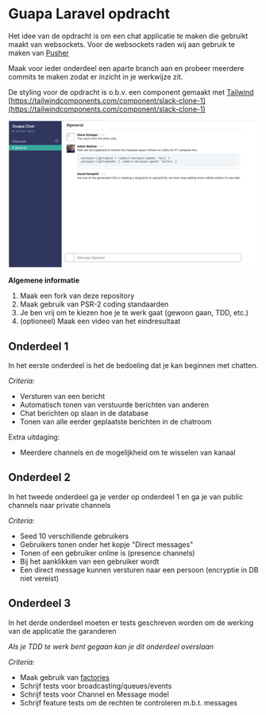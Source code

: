 # Guapa Laravel opdracht

Het idee van de opdracht is om een chat applicatie te maken die gebruikt maakt van websockets.
Voor de websockets raden wij aan gebruik te maken van [Pusher](https://pusher.com/)

Maak voor ieder onderdeel een aparte branch aan en probeer meerdere commits te maken zodat er inzicht in je werkwijze zit.

De styling voor de opdracht is o.b.v. een component gemaakt met [Tailwind]('https://tailwindcss.com') [https://tailwindcomponents.com/component/slack-clone-1](https://tailwindcomponents.com/component/slack-clone-1) 

![Example](/resources/screenshots/screenshot-1.png)

**Algemene informatie**
1. Maak een fork van deze repository
2. Maak gebruik van PSR-2 coding standaarden
3. Je ben vrij om te kiezen hoe je te werk gaat (gewoon gaan, TDD, etc.)
4. (optioneel) Maak een video van het eindresultaat

## Onderdeel 1
In het eerste onderdeel is het de bedoeling dat je kan beginnen met chatten.

*Criteria:*
* Versturen van een bericht
* Automatisch tonen van verstuurde berichten van anderen
* Chat berichten op slaan in de database
* Tonen van alle eerder geplaatste berichten in de chatroom

Extra uitdaging:
* Meerdere channels en de mogelijkheid om te wisselen van kanaal

## Onderdeel 2
In het tweede onderdeel ga je verder op onderdeel 1 en ga je van public channels naar private channels

*Criteria:*
* Seed 10 verschillende gebruikers
* Gebruikers tonen onder het kopje "Direct messages"
* Tonen of een gebruiker online is (presence channels)
* Bij het aanklikken van een gebruiker wordt
* Een direct message kunnen versturen naar een persoon (encryptie in DB niet vereist)

## Onderdeel 3
In het derde onderdeel moeten er tests geschreven worden om de werking van de applicatie the garanderen

*Als je TDD te werk bent gegaan kan je dit onderdeel overslaan*

*Criteria:*
* Maak gebruik van [factories](https://laravel.com/docs/5.7/database-testing#writing-factories)
* Schrijf tests voor broadcasting/queues/events
* Schrijf tests voor Channel en Message model
* Schrijf feature tests om de rechten te controleren m.b.t. messages
